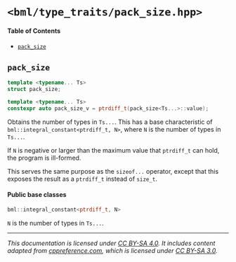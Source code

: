 # `<bml/type_traits/pack_size.hpp>`
#### Table of Contents
- [`pack_size`](#pack_size)

## `pack_size`
```c++
template <typename... Ts>
struct pack_size;

template <typename... Ts>
constexpr auto pack_size_v = ptrdiff_t(pack_size<Ts...>::value);
```
Obtains the number of types in `Ts...`. This has a base characteristic of
`bml::integral_constant<ptrdiff_t, N>`, where `N` is the number of types in `Ts...`.

If `N` is negative or larger than the maximum value that `ptrdiff_t` can hold, the program is
ill-formed.

This serves the same purpose as the `sizeof...` operator, except that this exposes the result as a
`ptrdiff_t` instead of `size_t`.

#### Public base classes
```c++
bml::integral_constant<ptrdiff_t, N>
```
`N` is the number of types in `Ts...`.

---
*This documentation is licensed under [CC BY-SA 4.0][1]. It includes content adapted from
[cppreference.com][2], which is licensed under [CC BY-SA 3.0][3].*

[1]: https://creativecommons.org/licenses/by-sa/4.0
[2]: https://en.cppreference.com
[3]: https://creativecommons.org/licenses/by-sa/3.0
